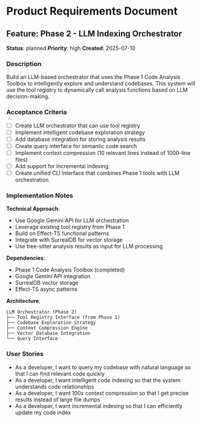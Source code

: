 # Product Requirements Document

## Feature: Phase 2 - LLM Indexing Orchestrator
**Status**: planned
**Priority**: high
**Created**: 2025-07-10

### Description
Build an LLM-based orchestrator that uses the Phase 1 Code Analysis Toolbox to intelligently explore and understand codebases. This system will use the tool registry to dynamically call analysis functions based on LLM decision-making.

### Acceptance Criteria
- [ ] Create LLM orchestrator that can use tool registry
- [ ] Implement intelligent codebase exploration strategy
- [ ] Add database integration for storing analysis results
- [ ] Create query interface for semantic code search
- [ ] Implement context compression (10 relevant lines instead of 1000-line files)
- [ ] Add support for incremental indexing
- [ ] Create unified CLI interface that combines Phase 1 tools with LLM orchestration

### Implementation Notes
**Technical Approach**:
- Use Google Gemini API for LLM orchestration
- Leverage existing tool registry from Phase 1
- Build on Effect-TS functional patterns
- Integrate with SurrealDB for vector storage
- Use tree-sitter analysis results as input for LLM processing

**Dependencies**:
- Phase 1 Code Analysis Toolbox (completed)
- Google Gemini API integration
- SurrealDB vector storage
- Effect-TS async patterns

**Architecture**:
```
LLM Orchestrator (Phase 2)
├── Tool Registry Interface (from Phase 1)
├── Codebase Exploration Strategy
├── Context Compression Engine
├── Vector Database Integration
└── Query Interface
```

### User Stories
- As a developer, I want to query my codebase with natural language so that I can find relevant code quickly
- As a developer, I want intelligent code indexing so that the system understands code relationships
- As a developer, I want 100x context compression so that I get precise results instead of large file dumps
- As a developer, I want incremental indexing so that I can efficiently update my code index